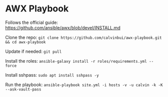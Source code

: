 # AWX Playbook

Follows the official guide: https://github.com/ansible/awx/blob/devel/INSTALL.md

Clone the repo: `git clone https://github.com/calvinbui/awx-playbook.git && cd awx-playbook`

Update if needed: `git pull`

Install the roles: `ansible-galaxy install -r roles/requirements.yml --force`

Install sshpass: `sudo apt install sshpass -y`

Run the playbook: `ansible-playbook site.yml -i hosts -v -u calvin -k -K --ask-vault-pass`
